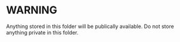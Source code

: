 WARNING
=======

Anything stored in this folder will be publically available.
Do not store anything private in this folder.
